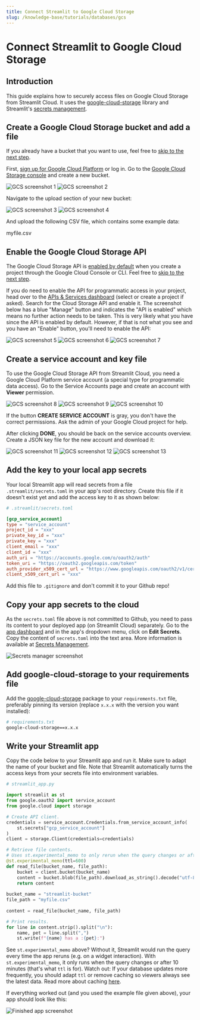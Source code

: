 ```yaml
---
title: Connect Streamlit to Google Cloud Storage
slug: /knowledge-base/tutorials/databases/gcs
---
```


# Connect Streamlit to Google Cloud Storage

## Introduction

This guide explains how to securely access files on Google Cloud Storage from Streamlit Cloud. It uses the [google-cloud-storage](https://googleapis.dev/python/storage/latest/index.html) library and Streamlit's [secrets management](/streamlit-cloud/get-started/deploy-an-app/connect-to-data-sources/secrets-management).

## Create a Google Cloud Storage bucket and add a file

<Note>

If you already have a bucket that you want to use, feel free
to [skip to the next step](#enable-the-google-cloud-storage-api).

</Note>

First, [sign up for Google Cloud Platform](https://console.cloud.google.com/) or log in. Go to the [Google Cloud Storage console](https://console.cloud.google.com/storage/) and create a new bucket.

<Flex>
<Image alt="GCS screenshot 1" src="/images/databases/gcs-1.png" />
<Image alt="GCS screenshot 2" src="/images/databases/gcs-2.png" />
</Flex>

Navigate to the upload section of your new bucket:

<Flex>
<Image alt="GCS screenshot 3" src="/images/databases/gcs-3.png" />
<Image alt="GCS screenshot 4" src="/images/databases/gcs-4.png" />
</Flex>

And upload the following CSV file, which contains some example data:

<Download href="/images/databases/myfile.csv">myfile.csv</Download>

## Enable the Google Cloud Storage API 

The Google Cloud Storage API is [enabled by default](https://cloud.google.com/service-usage/docs/enabled-service#default) when you create a project through the Google Cloud Console or CLI. Feel free to [skip to the next step](#create-a-service-account-and-key-file).

If you do need to enable the API for programmatic access in your project, head over to the [APIs & Services dashboard](https://console.cloud.google.com/apis/dashboard) (select or create a project if asked). Search for the Cloud Storage API and enable it. The screenshot below has a blue "Manage" button and indicates the "API is enabled" which means no further action needs to be taken. This is very likely what you have since the API is enabled by default. However, if that is not what you see and you have an "Enable" button, you'll need to enable the API:
  
<Flex>
<Image alt="GCS screenshot 5" src="/images/databases/gcs-5.png" />
<Image alt="GCS screenshot 6" src="/images/databases/gcs-6.png" />
<Image alt="GCS screenshot 7" src="/images/databases/gcs-7.png" />
</Flex>

## Create a service account and key file

To use the Google Cloud Storage API from Streamlit Cloud, you need a Google Cloud Platform service account (a special type for programmatic data access). Go to the Service Accounts page and create an account with <b>Viewer</b> permission. 

<Flex>
<Image alt="GCS screenshot 8" src="/images/databases/gcs-8.png" />
<Image alt="GCS screenshot 9" src="/images/databases/gcs-9.png" />
<Image alt="GCS screenshot 10" src="/images/databases/gcs-10.png" />
</Flex>

<Note>

If the button **CREATE SERVICE ACCOUNT** is gray, you don't have the correct permissions. Ask the
admin of your Google Cloud project for help.

</Note>

After clicking **DONE**, you should be back on the service accounts overview. Create a JSON key file for the new account and download it:


<Flex>
<Image alt="GCS screenshot 11" src="/images/databases/gcs-11.png" />
<Image alt="GCS screenshot 12" src="/images/databases/gcs-12.png" />
<Image alt="GCS screenshot 13" src="/images/databases/gcs-13.png" />
</Flex>


## Add the key to your local app secrets

Your local Streamlit app will read secrets from a file `.streamlit/secrets.toml` in your app's root directory. Create this file if it doesn't exist yet and add the access key to it as shown below:

```toml
# .streamlit/secrets.toml

[gcp_service_account]
type = "service_account"
project_id = "xxx"
private_key_id = "xxx"
private_key = "xxx"
client_email = "xxx"
client_id = "xxx"
auth_uri = "https://accounts.google.com/o/oauth2/auth"
token_uri = "https://oauth2.googleapis.com/token"
auth_provider_x509_cert_url = "https://www.googleapis.com/oauth2/v1/certs"
client_x509_cert_url = "xxx"
```

<Important>

Add this file to `.gitignore` and don't commit it to your Github repo!

</Important>

## Copy your app secrets to the cloud

As the `secrets.toml` file above is not committed to Github, you need to pass its content to your deployed app (on Streamlit Cloud) separately. Go to the [app dashboard](https://share.streamlit.io/) and in the app's dropdown menu, click on **Edit Secrets**. Copy the content of `secrets.toml` into the text area. More information is available at [Secrets Management](/streamlit-cloud/get-started/deploy-an-app/connect-to-data-sources/secrets-management).

![Secrets manager screenshot](/images/databases/edit-secrets.png)

## Add google-cloud-storage to your requirements file

Add the [google-cloud-storage](https://googleapis.dev/python/storage/latest/index.html) package to your `requirements.txt` file, preferably pinning its version (replace `x.x.x` with the version you want installed):

```bash
# requirements.txt
google-cloud-storage==x.x.x
```

## Write your Streamlit app

Copy the code below to your Streamlit app and run it. Make sure to adapt the name of your bucket and file. Note that Streamlit automatically turns the access keys from your secrets file into environment variables.

```python
# streamlit_app.py

import streamlit as st
from google.oauth2 import service_account
from google.cloud import storage

# Create API client.
credentials = service_account.Credentials.from_service_account_info(
    st.secrets["gcp_service_account"]
)
client = storage.Client(credentials=credentials)

# Retrieve file contents.
# Uses st.experimental_memo to only rerun when the query changes or after 10 min.
@st.experimental_memo(ttl=600)
def read_file(bucket_name, file_path): 
    bucket = client.bucket(bucket_name)
    content = bucket.blob(file_path).download_as_string().decode("utf-8")
    return content
     
bucket_name = "streamlit-bucket"
file_path = "myfile.csv"
                            
content = read_file(bucket_name, file_path)

# Print results.
for line in content.strip().split("\n"):
    name, pet = line.split(",")
    st.write(f"{name} has a :{pet}:")
```
See `st.experimental_memo` above? Without it, Streamlit would run the query every time the app reruns (e.g. on a widget interaction). With `st.experimental_memo`, it only runs when the query changes or after 10 minutes (that's what `ttl` is for). Watch out: If your database updates more frequently, you should adapt `ttl` or remove caching so viewers always see the latest data. Read more about caching [here](/library/advanced-features/experimental-cache-primitives).

If everything worked out (and you used the example file given above), your app should look like this:

![Finished app screenshot](/images/databases/streamlit-app.png)
